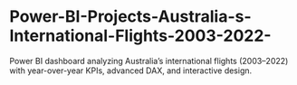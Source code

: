 # Power-BI-Projects-Australia-s-International-Flights-2003-2022-
Power BI dashboard analyzing Australia’s international flights (2003–2022) with year-over-year KPIs, advanced DAX, and interactive design.
